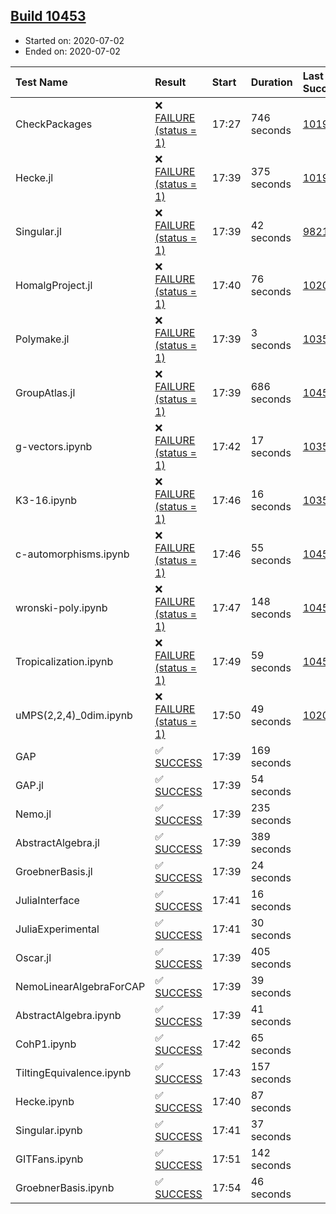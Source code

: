 ## [Build 10453](https://oscarci.mathematik.uni-kl.de/job/oscar/10453/)

* Started on: 2020-07-02
* Ended on: 2020-07-02

| Test Name    | Result | Start | Duration | Last Success | First Failure |
|:-------------|:-------|:------|:---------|:-------------|:--------------|
| CheckPackages | ❌ [FAILURE (status = 1)](https://oscarci.mathematik.uni-kl.de/job/oscar/10453/artifact/logs/build-10453/CheckPackages.log) | 17:27 | 746 seconds | [10197](https://oscarci.mathematik.uni-kl.de/job/oscar/10197/) | [10198](https://oscarci.mathematik.uni-kl.de/job/oscar/10198/) |
| Hecke.jl | ❌ [FAILURE (status = 1)](https://oscarci.mathematik.uni-kl.de/job/oscar/10453/artifact/logs/build-10453/Hecke.jl.log) | 17:39 | 375 seconds | [10197](https://oscarci.mathematik.uni-kl.de/job/oscar/10197/) | [10198](https://oscarci.mathematik.uni-kl.de/job/oscar/10198/) |
| Singular.jl | ❌ [FAILURE (status = 1)](https://oscarci.mathematik.uni-kl.de/job/oscar/10453/artifact/logs/build-10453/Singular.jl.log) | 17:39 | 42 seconds | [9821](https://oscarci.mathematik.uni-kl.de/job/oscar/9821/) | [9822](https://oscarci.mathematik.uni-kl.de/job/oscar/9822/) |
| HomalgProject.jl | ❌ [FAILURE (status = 1)](https://oscarci.mathematik.uni-kl.de/job/oscar/10453/artifact/logs/build-10453/HomalgProject.jl.log) | 17:40 | 76 seconds | [10209](https://oscarci.mathematik.uni-kl.de/job/oscar/10209/) | [10210](https://oscarci.mathematik.uni-kl.de/job/oscar/10210/) |
| Polymake.jl | ❌ [FAILURE (status = 1)](https://oscarci.mathematik.uni-kl.de/job/oscar/10453/artifact/logs/build-10453/Polymake.jl.log) | 17:39 | 3 seconds | [10356](https://oscarci.mathematik.uni-kl.de/job/oscar/10356/) | [10357](https://oscarci.mathematik.uni-kl.de/job/oscar/10357/) |
| GroupAtlas.jl | ❌ [FAILURE (status = 1)](https://oscarci.mathematik.uni-kl.de/job/oscar/10453/artifact/logs/build-10453/GroupAtlas.jl.log) | 17:39 | 686 seconds | [10452](https://oscarci.mathematik.uni-kl.de/job/oscar/10452/) | [10453](https://oscarci.mathematik.uni-kl.de/job/oscar/10453/) |
| g-vectors.ipynb | ❌ [FAILURE (status = 1)](https://oscarci.mathematik.uni-kl.de/job/oscar/10453/artifact/logs/build-10453/g-vectors.ipynb.log) | 17:42 | 17 seconds | [10356](https://oscarci.mathematik.uni-kl.de/job/oscar/10356/) | [10357](https://oscarci.mathematik.uni-kl.de/job/oscar/10357/) |
| K3-16.ipynb | ❌ [FAILURE (status = 1)](https://oscarci.mathematik.uni-kl.de/job/oscar/10453/artifact/logs/build-10453/K3-16.ipynb.log) | 17:46 | 16 seconds | [10356](https://oscarci.mathematik.uni-kl.de/job/oscar/10356/) | [10357](https://oscarci.mathematik.uni-kl.de/job/oscar/10357/) |
| c-automorphisms.ipynb | ❌ [FAILURE (status = 1)](https://oscarci.mathematik.uni-kl.de/job/oscar/10453/artifact/logs/build-10453/c-automorphisms.ipynb.log) | 17:46 | 55 seconds | [10450](https://oscarci.mathematik.uni-kl.de/job/oscar/10450/) | [10451](https://oscarci.mathematik.uni-kl.de/job/oscar/10451/) |
| wronski-poly.ipynb | ❌ [FAILURE (status = 1)](https://oscarci.mathematik.uni-kl.de/job/oscar/10453/artifact/logs/build-10453/wronski-poly.ipynb.log) | 17:47 | 148 seconds | [10452](https://oscarci.mathematik.uni-kl.de/job/oscar/10452/) | [10453](https://oscarci.mathematik.uni-kl.de/job/oscar/10453/) |
| Tropicalization.ipynb | ❌ [FAILURE (status = 1)](https://oscarci.mathematik.uni-kl.de/job/oscar/10453/artifact/logs/build-10453/Tropicalization.ipynb.log) | 17:49 | 59 seconds | [10451](https://oscarci.mathematik.uni-kl.de/job/oscar/10451/) | [10452](https://oscarci.mathematik.uni-kl.de/job/oscar/10452/) |
| uMPS(2,2,4)_0dim.ipynb | ❌ [FAILURE (status = 1)](https://oscarci.mathematik.uni-kl.de/job/oscar/10453/artifact/logs/build-10453/uMPS-2-2-4-_0dim.ipynb.log) | 17:50 | 49 seconds | [10209](https://oscarci.mathematik.uni-kl.de/job/oscar/10209/) | [10210](https://oscarci.mathematik.uni-kl.de/job/oscar/10210/) |
| GAP | ✅ [SUCCESS](https://oscarci.mathematik.uni-kl.de/job/oscar/10453/artifact/logs/build-10453/GAP.log) | 17:39 | 169 seconds |  |  |
| GAP.jl | ✅ [SUCCESS](https://oscarci.mathematik.uni-kl.de/job/oscar/10453/artifact/logs/build-10453/GAP.jl.log) | 17:39 | 54 seconds |  |  |
| Nemo.jl | ✅ [SUCCESS](https://oscarci.mathematik.uni-kl.de/job/oscar/10453/artifact/logs/build-10453/Nemo.jl.log) | 17:39 | 235 seconds |  |  |
| AbstractAlgebra.jl | ✅ [SUCCESS](https://oscarci.mathematik.uni-kl.de/job/oscar/10453/artifact/logs/build-10453/AbstractAlgebra.jl.log) | 17:39 | 389 seconds |  |  |
| GroebnerBasis.jl | ✅ [SUCCESS](https://oscarci.mathematik.uni-kl.de/job/oscar/10453/artifact/logs/build-10453/GroebnerBasis.jl.log) | 17:39 | 24 seconds |  |  |
| JuliaInterface | ✅ [SUCCESS](https://oscarci.mathematik.uni-kl.de/job/oscar/10453/artifact/logs/build-10453/JuliaInterface.log) | 17:41 | 16 seconds |  |  |
| JuliaExperimental | ✅ [SUCCESS](https://oscarci.mathematik.uni-kl.de/job/oscar/10453/artifact/logs/build-10453/JuliaExperimental.log) | 17:41 | 30 seconds |  |  |
| Oscar.jl | ✅ [SUCCESS](https://oscarci.mathematik.uni-kl.de/job/oscar/10453/artifact/logs/build-10453/Oscar.jl.log) | 17:39 | 405 seconds |  |  |
| NemoLinearAlgebraForCAP | ✅ [SUCCESS](https://oscarci.mathematik.uni-kl.de/job/oscar/10453/artifact/logs/build-10453/NemoLinearAlgebraForCAP.log) | 17:39 | 39 seconds |  |  |
| AbstractAlgebra.ipynb | ✅ [SUCCESS](https://oscarci.mathematik.uni-kl.de/job/oscar/10453/artifact/logs/build-10453/AbstractAlgebra.ipynb.log) | 17:39 | 41 seconds |  |  |
| CohP1.ipynb | ✅ [SUCCESS](https://oscarci.mathematik.uni-kl.de/job/oscar/10453/artifact/logs/build-10453/CohP1.ipynb.log) | 17:42 | 65 seconds |  |  |
| TiltingEquivalence.ipynb | ✅ [SUCCESS](https://oscarci.mathematik.uni-kl.de/job/oscar/10453/artifact/logs/build-10453/TiltingEquivalence.ipynb.log) | 17:43 | 157 seconds |  |  |
| Hecke.ipynb | ✅ [SUCCESS](https://oscarci.mathematik.uni-kl.de/job/oscar/10453/artifact/logs/build-10453/Hecke.ipynb.log) | 17:40 | 87 seconds |  |  |
| Singular.ipynb | ✅ [SUCCESS](https://oscarci.mathematik.uni-kl.de/job/oscar/10453/artifact/logs/build-10453/Singular.ipynb.log) | 17:41 | 37 seconds |  |  |
| GITFans.ipynb | ✅ [SUCCESS](https://oscarci.mathematik.uni-kl.de/job/oscar/10453/artifact/logs/build-10453/GITFans.ipynb.log) | 17:51 | 142 seconds |  |  |
| GroebnerBasis.ipynb | ✅ [SUCCESS](https://oscarci.mathematik.uni-kl.de/job/oscar/10453/artifact/logs/build-10453/GroebnerBasis.ipynb.log) | 17:54 | 46 seconds |  |  |
